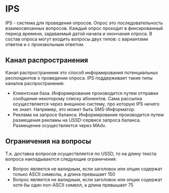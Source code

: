 # IPS

IPS - система для проведения опросов. 
Опрос это последовательность взаимосвязанных вопросов. Каждый опрос проходит в фиксированный период времени, задаваемый датой начала и окончания опроса. В состав опроса могут входить вопросы двух типов: с вариантами ответов и с произвольным ответом.

## Канал распространения
Канал распространения это способ информирования потенциальных респондентов о проведении опроса. 
IPS поддерживает такие типы каналов распространения:
- Клиентская база. Информирование производится путем отправки сообщения некоторому списку абонентов. Сама рассылка осуществляется через внешнюю систему, про которую IPS ничего не знает. Например, это может быть SMS-Информатор.
- Реклама на запросе баланса. Информирование производится путем размещения рекламы на USSD-сервисе запроса баланса. Размещение осуществляется через MAdv.

## Ограничения на вопросы
Т.к. доставка вопросов осуществляется по USSD, то на длину текста вопроса накладываются следующие ограничения:
- Вопрос является не валидным, если заголовок или опции содержат только ASCII символы, а длина превышает 150
- Вопрос является не валидным, если заголовок или опции содержат хотя бы один non-ASCII символ, а длина превышает 75
